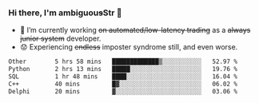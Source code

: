 ### Hi there, I'm ambiguou~~s~~Str 👋

<!--
**ambiguoustexture/ambiguoustexture** is a ✨ _special_ ✨ repository because its `README.md` (this file) appears on your GitHub profile.

Here are some ideas to get you started:
-->
- 🔭 I’m currently working ~~on automated/low-latency trading~~ as a ~~always junior system~~ developer.
- :worried: Experiencing ~~endless~~ imposter syndrome still, and even worse.

<!--START_SECTION:waka-->

```txt
Other        5 hrs 58 mins   █████████████▒░░░░░░░░░░░   52.97 %
Python       2 hrs 13 mins   █████░░░░░░░░░░░░░░░░░░░░   19.76 %
SQL          1 hr 48 mins    ████░░░░░░░░░░░░░░░░░░░░░   16.04 %
C++          40 mins         █▓░░░░░░░░░░░░░░░░░░░░░░░   06.02 %
Delphi       20 mins         ▓░░░░░░░░░░░░░░░░░░░░░░░░   03.06 %
```

<!--END_SECTION:waka-->
